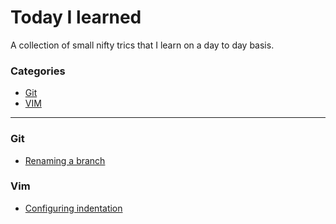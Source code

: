# Today I learned

A collection of small nifty trics that I learn on a day to day basis.

### Categories

* [Git](#git)
* [VIM](#vim)

---

### Git
- [Renaming a branch](git/renaming-a-branch.md)

### Vim
- [Configuring indentation](vim/configuring-indentation.md)
